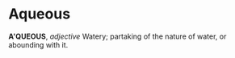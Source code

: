 # Aqueous

**A'QUEOUS**, _adjective_ Watery; partaking of the nature of water, or abounding with it.